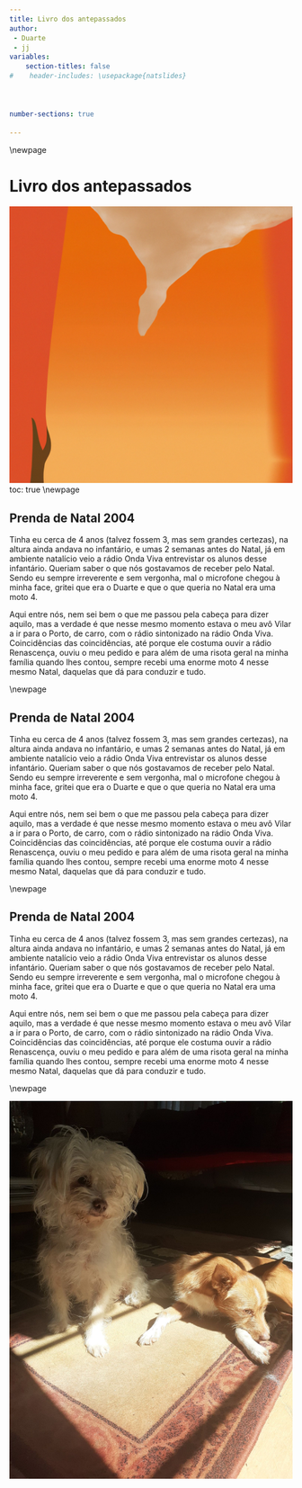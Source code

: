 ```yaml
---
title: Livro dos antepassados
author:
 - Duarte
 - jj
variables:
    section-titles: false
#    header-includes: \usepackage{natslides}



number-sections: true

---
```

\newpage
# Livro dos antepassados

![](templates/cover.png)
toc: true
\newpage

## Prenda de Natal 2004
   


Tinha eu cerca de 4 anos (talvez fossem 3, mas sem grandes certezas), na
altura ainda andava no infantário, e umas 2 semanas antes do Natal, já
em ambiente natalício veio a rádio Onda Viva entrevistar os alunos desse
infantário. Queriam saber o que nós gostavamos de receber pelo Natal.
Sendo eu sempre irreverente e sem vergonha, mal o microfone chegou à
minha face, gritei que era o Duarte e que o que queria no Natal era uma
moto 4.

Aqui entre nós, nem sei bem o que me passou pela cabeça para
dizer aquilo, mas a verdade é que nesse mesmo momento estava o meu avô
Vilar a ir para o Porto, de carro, com o rádio sintonizado na rádio Onda
Viva. Coincidências das coincidências, até porque ele costuma ouvir a
rádio Renascença, ouviu o meu pedido e para além de uma risota geral na
minha família quando lhes contou, sempre recebi uma enorme moto 4 nesse
mesmo Natal, daquelas que dá para conduzir e tudo.

\newpage    

## Prenda de Natal 2004
   


Tinha eu cerca de 4 anos (talvez fossem 3, mas sem grandes certezas), na
altura ainda andava no infantário, e umas 2 semanas antes do Natal, já
em ambiente natalício veio a rádio Onda Viva entrevistar os alunos desse
infantário. Queriam saber o que nós gostavamos de receber pelo Natal.
Sendo eu sempre irreverente e sem vergonha, mal o microfone chegou à
minha face, gritei que era o Duarte e que o que queria no Natal era uma
moto 4.

Aqui entre nós, nem sei bem o que me passou pela cabeça para
dizer aquilo, mas a verdade é que nesse mesmo momento estava o meu avô
Vilar a ir para o Porto, de carro, com o rádio sintonizado na rádio Onda
Viva. Coincidências das coincidências, até porque ele costuma ouvir a
rádio Renascença, ouviu o meu pedido e para além de uma risota geral na
minha família quando lhes contou, sempre recebi uma enorme moto 4 nesse
mesmo Natal, daquelas que dá para conduzir e tudo.

\newpage    

## Prenda de Natal 2004
   


Tinha eu cerca de 4 anos (talvez fossem 3, mas sem grandes certezas), na
altura ainda andava no infantário, e umas 2 semanas antes do Natal, já
em ambiente natalício veio a rádio Onda Viva entrevistar os alunos desse
infantário. Queriam saber o que nós gostavamos de receber pelo Natal.
Sendo eu sempre irreverente e sem vergonha, mal o microfone chegou à
minha face, gritei que era o Duarte e que o que queria no Natal era uma
moto 4.

Aqui entre nós, nem sei bem o que me passou pela cabeça para
dizer aquilo, mas a verdade é que nesse mesmo momento estava o meu avô
Vilar a ir para o Porto, de carro, com o rádio sintonizado na rádio Onda
Viva. Coincidências das coincidências, até porque ele costuma ouvir a
rádio Renascença, ouviu o meu pedido e para além de uma risota geral na
minha família quando lhes contou, sempre recebi uma enorme moto 4 nesse
mesmo Natal, daquelas que dá para conduzir e tudo.

\newpage    


![Foto](templates/p1-cadelas.jpg)
